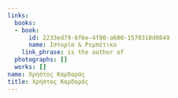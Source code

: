 ```yaml
---
links:
  books:
  - book:
      id: 2233ed79-6f6e-4f00-a600-1570310d0849
      name: Ιστορία & Ρεμπέτικο
    link_phrase: is the author of
  photographs: []
  works: []
name: Χρήστος Καρδαράς
title: Χρήστος Καρδαράς
---
```


